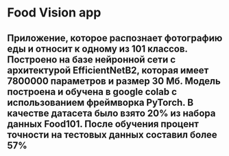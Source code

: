 # Food Vision app

## Приложение, которое распознает фотографию еды и относит к одному из 101 классов. Построено на базе нейронной сети с архитектурой **EfficientNetB2**, которая имеет 7800000 параметров и размер 30 Мб. Модель построена и обучена в google colab с использованием фреймворка PyTorch. В качестве датасета было взято 20% из набора данных Food101. После обучения процент точности на тестовых данных составил более 57%

